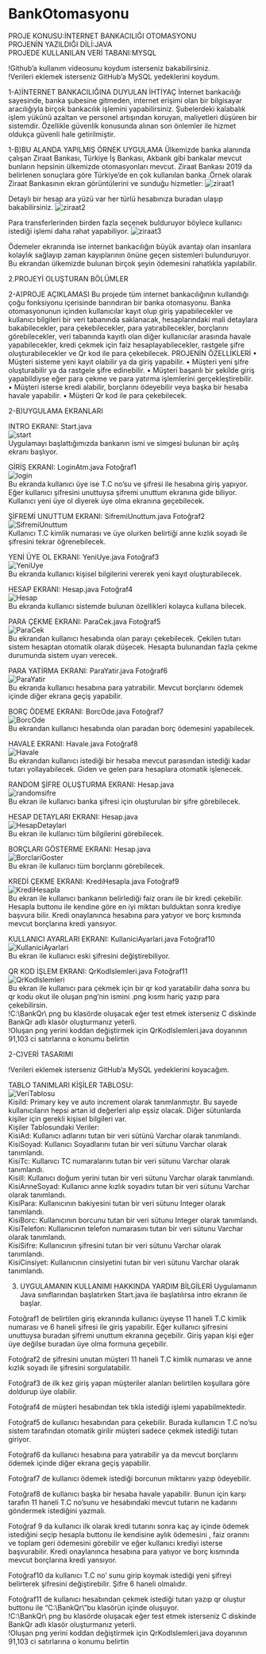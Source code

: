 # BankOtomasyonu

PROJE KONUSU:İNTERNET BANKACILIĞI OTOMASYONU
</br>
PROJENİN YAZILDIĞI DİLİ:JAVA
</br>
PROJEDE KULLANILAN VERİ TABANI:MYSQL 

!Github’a kullanım videosunu koydum isterseniz bakabilirsiniz.
</br>
!Verileri eklemek isterseniz GitHub’a MySQL yedeklerini koydum.


1-A)İNTERNET BANKACILIĞINA DUYULAN İHTİYAÇ
İnternet bankacılığı sayesinde, banka şubesine gitmeden, internet erişimi olan bir bilgisayar aracılığıyla birçok bankacılık işlemini yapabilirsiniz. Şubelerdeki kalabalık işlem yükünü azaltan ve personel artışından koruyan, maliyetleri düşüren bir sistemdir. Özellikle güvenlik konusunda alınan son önlemler ile hizmet oldukça güvenli hale getirilmiştir.


1-B)BU ALANDA YAPILMIŞ ÖRNEK UYGULAMA
Ülkemizde banka alanında çalışan Ziraat Bankası, Türkiye İş Bankası, Akbank gibi bankalar mevcut bunların hepsinin ülkemizde otomasyonları mevcut.
Ziraat Bankası 2019 da belirlenen sonuçlara göre Türkiye’de en çok kullanılan banka .Örnek olarak Ziraat Bankasının ekran görüntülerini ve sunduğu hizmetler:
 ![ziraat1](https://user-images.githubusercontent.com/41691766/128638584-873c241d-dd1e-480c-b958-41fb35d14284.png)
 
 
Detaylı bir hesap ara yüzü var her türlü hesabınıza buradan ulaşıp bakabilirsiniz.
![ziraat2](https://user-images.githubusercontent.com/41691766/128638588-ae19a22f-8a8e-401e-b409-097209bc14c9.png)

 
Para transferlerinden birden fazla seçenek bulduruyor böylece kullanıcı istediği işlemi daha rahat yapabiliyor.
![ziraat3](https://user-images.githubusercontent.com/41691766/128638591-e9f90ca7-3b11-48a5-88f0-c8abc1901246.png)
 
 
Ödemeler ekranında ise internet bankacılığın büyük avantajı olan  insanlara kolaylık sağlayıp zaman kayıplarının önüne geçen sistemleri bulunduruyor. Bu ekrandan ülkemizde bulunan birçok şeyin ödemesini rahatlıkla yapılabilir.


2.PROJEYİ OLUŞTURAN BÖLÜMLER

2-A)PROJE AÇIKLAMASI 
Bu projede tüm internet bankacılığının kullandığı çoğu fonksiyonu içerisinde barındıran bir banka otomasyonu. Banka otomasyonunun içinden kullanıcılar kayıt olup giriş yapabilecekler ve kullanıcı bilgileri bir veri tabanında saklanacak, hesaplarındaki mali detaylara bakabilecekler, para çekebilecekler, para yatırabilecekler, borçlarını görebilecekler, veri tabanında kayıtlı olan diğer kullanıcılar arasında havale yapabilecekler, kredi çekmek için faiz hesaplayabilecekler, rastgele şifre oluşturabilecekler  ve Qr kod ile para çekebilecek. 
PROJENİN ÖZELLİKLERİ 
• Müşteri sisteme yeni kayıt olabilir ya da giriş yapabilir. 
• Müşteri yeni şifre oluşturabilir ya da rastgele şifre edinebilir. 
• Müşteri başarılı bir şekilde giriş yapabildiyse eğer para çekme ve para yatırma 
işlemlerini gerçekleştirebilir. 
• Müşteri isterse kredi alabilir, borçlarını ödeyebilir veya başka bir hesaba havale 
yapabilir.
•  Müşteri Qr kod ile para çekebilecek.


2-B)UYGULAMA EKRANLARI

INTRO EKRANI:
Start.java
</br>
![start](https://user-images.githubusercontent.com/41691766/128638594-53dc0a4e-c2e9-4ded-8785-52b3911a4e83.png)
</br>
Uygulamayı başlattığımızda bankanın ismi ve simgesi bulunan bir açılış ekranı başlıyor.


GİRİŞ EKRANI:
LoginAtm.java
Fotoğraf1
</br>
 ![login](https://user-images.githubusercontent.com/41691766/128638596-be3ea117-e9ea-40ed-bac3-6ba63ab292eb.png)
 </br>
Bu ekranda kullanıcı üye ise T.C no’su ve şifresi ile hesabına giriş yapıyor. Eğer kullanıcı şifresini unuttuysa şifremi unuttum ekranına gide biliyor. Kullanıcı yeni üye ol diyerek üye olma ekranına geçebilecek.


ŞİFREMİ UNUTTUM EKRANI:
SifremiUnuttum.java
Fotoğraf2
</br>
![SifremiUnuttum](https://user-images.githubusercontent.com/41691766/128638598-fddaba09-4a57-4abc-a70d-0f213dacfd01.png) 
</br>
Kullanıcı T.C kimlik numarası ve üye olurken belirtiği anne kızlık soyadı ile şifresini tekrar öğrenebilecek.


YENİ ÜYE OL EKRANI:
YeniUye.java
Fotoğraf3
</br>
 ![YeniUye](https://user-images.githubusercontent.com/41691766/128638603-4b54f352-18c9-479b-9ebd-da5cc3ff66e5.png) 
</br>
Bu ekranda kullanıcı kişisel bilgilerini vererek yeni kayıt oluşturabilecek.


HESAP EKRANI:
Hesap.java
Fotoğraf4
</br>
![Hesap](https://user-images.githubusercontent.com/41691766/128638607-3e00ed5c-b318-48ce-838c-b33e7fe9a4c7.png) 
</br>
Bu ekranda kullanıcı sistemde bulunan özellikleri kolayca kullana bilecek.


PARA ÇEKME EKRANI:
ParaCek.java
Fotoğraf5
</br>
 ![ParaCek](https://user-images.githubusercontent.com/41691766/128638609-73c7d161-bf11-4c8c-9357-40e7ce2f4f7f.png)
</br>
Bu ekrandan kullanıcı hesabında olan parayı çekebilecek. Çekilen tutarı sistem hesaptan otomatik olarak düşecek. Hesapta bulunandan fazla çekme durumunda sistem uyarı verecek.


PARA YATİRMA EKRANI:
ParaYatir.java
Fotoğraf6
</br>
![ParaYatir](https://user-images.githubusercontent.com/41691766/128638615-9af71778-a87b-408b-8beb-4f29c01520eb.png) 
</br>
Bu ekranda kullanıcı hesabına para yatırabilir. Mevcut borçlarını ödemek içinde diğer ekrana geçiş yapabilir.


BORÇ ÖDEME EKRANI:
BorcOde.java
Fotoğraf7
</br>
![BorcOde](https://user-images.githubusercontent.com/41691766/128638617-975fee4b-1383-46cc-a5ad-0a7198f9123d.png) 
</br>
Bu ekrandan kullanıcı hesabında olan paradan borç ödemesini yapabilecek.


HAVALE EKRANI:
Havale.java
Fotoğraf8
</br>
![Havale](https://user-images.githubusercontent.com/41691766/128638619-68603f6e-bd3e-4ea0-8e95-cbd62051592b.png) 
</br>
Bu ekrandan kullanıcı istediği bir hesaba mevcut parasından istediği kadar tutarı yollayabilecek. Giden ve gelen para hesaplara otomatik işlenecek.




RANDOM ŞİFRE OLUŞTURMA EKRANI:
Hesap.java
</br>
 ![randomsifre](https://user-images.githubusercontent.com/41691766/128638621-00dd62bd-fd85-413b-83ee-13c0e8c1efb6.png)
</br>
Bu ekran ile kullanıcı banka şifresi için oluşturulan bir şifre görebilecek.

HESAP DETAYLARI EKRANI:
Hesap.java
</br>
 ![HesapDetaylari](https://user-images.githubusercontent.com/41691766/128638622-5b462222-a4b3-43cc-bef5-3fdfe7ac0a0a.png)
</br>
Bu ekran ile kullanıcı tüm bilgilerini görebilecek.

BORÇLARI GÖSTERME EKRANI:
Hesap.java
</br>
 ![BorclariGoster](https://user-images.githubusercontent.com/41691766/128638623-5a1463e7-4606-4d2f-b0b0-4c1088140d50.png)
</br>
Bu ekran ile kullanıcı tüm borçlarını görebilecek.


KREDİ ÇEKME EKRANI:
KrediHesapla.java
Fotoğraf9
</br>
![KrediHesapla](https://user-images.githubusercontent.com/41691766/128638626-1cf51dff-bb6a-45e2-8aae-233893df0fe9.png) 
</br>
Bu ekran ile kullanıcı bankanın belirlediği faiz oranı ile bir kredi çekebilir. Hesapla buttonu ile kendine göre en iyi miktarı bulduktan sonra krediye başvura bilir. Kredi onaylanınca hesabına para yatıyor ve borç kısmında mevcut borçlarına kredi yansıyor.


KULLANICI AYARLARI EKRANI:
KullaniciAyarlari.java
Fotoğraf10
</br>
 ![KullaniciAyarlari](https://user-images.githubusercontent.com/41691766/128638627-40d2b311-2f17-4d89-bd14-b51e95546a0e.png)
</br>
Bu ekran ile kullanıcı eski şifresini değiştirebiliyor.


QR KOD İŞLEM EKRANI:
QrKodIslemleri.java
Fotoğraf11
</br>
 ![QrKodIslemleri](https://user-images.githubusercontent.com/41691766/128638628-b0de3d27-4ed2-4f64-836b-bbe2b815c90c.png)
</br>
Bu ekran ile kullanıcı para çekmek için bir qr kod yaratabilir daha sonra bu qr kodu okut ile oluşan png’nin ismini .png kısmı hariç yazıp para çekebilirsin.
</br>
!C:\\BankQr\\ png bu klasörde oluşacak eğer test etmek isterseniz C diskinde BankQr adlı klasör oluşturmanız yeterli.
</br>
!Oluşan png yerini koddan değiştirmek için QrKodIslemleri.java doyanının 91,103 ci satırlarına o konumu belirtin



2-C)VERİ TASARIMI 

!Verileri eklemek isterseniz GitHub’a MySQL yedeklerini koyacağım.

TABLO TANIMLARI 
KİŞİLER TABLOSU: 
</br>
![VeriTablosu](https://user-images.githubusercontent.com/41691766/128638631-5c3402c9-b46e-421f-9859-e212d7edd702.png)
 </br>
KisiId: Primary key ve auto increment olarak tanımlanmıştır. Bu sayede 
kullanıcıların hepsi artan id değerleri alıp eşsiz olacak. 
Diğer sütunlarda kişiler için gerekli kişisel bilgileri var. 
</br>
Kişiler Tablosundaki Veriler: 
</br>
KisiAd: Kullanıcı adlarını tutan bir veri sütünü Varchar olarak tanımlandı. 
</br>
KisiSoyad: Kullanıcı Soyadlarını tutan bir veri sütunu Varchar olarak tanımlandı. 
</br>
KisiTc: Kullanıcı TC numaralarını tutan bir veri sütunu Varchar olarak tanımlandı. 
</br>
KisiIl: Kullanıcı doğum yerini tutan bir veri sütunu Varchar olarak tanımlandı. 
</br>
KisiAnneSoyad: Kullanıcı anne kızlık soyadını tutan bir veri sütunu Varchar 
olarak tanımlandı. 
</br>
KisiPara: Kullanıcının bakiyesini tutan bir veri sütunu Integer olarak tanımlandı. 
</br>
KisiBorc: Kullanıcının borcunu tutan bir veri sütunu Integer olarak tanımlandı. 
</br>
KisiTelefon: Kullanıcının telefon numarasını tutan bir veri sütunu Varchar olarak 
tanımlandı. 
</br>
KisiSifre: Kullanıcının şifresini tutan bir veri sütunu Varchar olarak tanımlandı. 
</br>
KisiCinsiyet: Kullanıcının cinsiyetini tutan bir veri sütunu Varchar olarak 
tanımlandı.
</br>


3)  UYGULAMANIN KULLANIMI HAKKINDA YARDIM BİLGİLERİ
Uygulamanın Java sınıflarından başlatırken Start.java ile başlatılırsa intro ekranın ile başlar.

Fotoğraf1 de belirtilen giriş ekranında kullanıcı üyeyse 11 haneli T.C kimlik numarası ve 6 haneli şifresi ile giriş yapabilir. Eğer kullanıcı şifresini unuttuysa buradan şifremi unuttum ekranına geçebilir. Giriş yapan kişi eğer üye değilse buradan üye olma formuna geçebilir.

Fotoğraf2 de şifresini unutan müşteri 11 haneli T.C kimlik numarası ve anne kızlık soyadı ile şifresini sorgulatabilir.

Fotoğraf3 de ilk kez giriş yapan müşteriler alanları belirtilen koşullara göre doldurup üye olabilir.

Fotoğraf4 de müşteri hesabından tek tıkla istediği işlemi yapabilmektedir. 

Fotoğraf5 de kullanıcı hesabından para çekebilir. Burada kullanıcın T.C no’su sistem tarafından otomatik girilir müşteri sadece çekmek istediği tutarı giriyor.

Fotoğraf6 da kullanıcı hesabına para yatırabilir ya da mevcut borçlarını ödemek içinde diğer ekrana geçiş yapabilir.

Fotoğraf7 de kullanıcı ödemek istediği borcunun miktarını yazıp ödeyebilir.

Fotoğraf8 de kullanıcı başka bir hesaba havale yapabilir. Bunun için karşı tarafın 11 haneli T.C no’sunu ve hesabındaki mevcut tutarın ne kadarını göndermek istediğini yazmalı.

Fotoğraf 9 da kullanıcı ilk olarak kredi tutarını sonra kaç ay içinde ödemek istediğini seçip hesapla buttonu ile kendisine aylık ödemesini , faiz oranını ve toplam geri ödemesini görebilir ve eğer kullanıcı krediyi isterse başvurabilir. Kredi onaylanınca hesabına para yatıyor ve borç kısmında mevcut borçlarına kredi yansıyor.

Fotoğraf10 da kullanıcı T.C no’ sunu girip koymak istediği yeni şifreyi belirterek şifresini değiştirebilir. Şifre 6 haneli olmalıdır.

Fotoğraf11 de kullanıcı hesabından çekmek istediği tutarı yazıp qr oluştur buttonu ile “C:\\BankQr\\”bu klasörün içinde oluşuyor.
</br>
!C:\\BankQr\\ png bu klasörde oluşacak eğer test etmek isterseniz C diskinde BankQr adlı klasör oluşturmanız yeterli.
</br>
!Oluşan png yerini koddan değiştirmek için QrKodIslemleri.java doyanının 91,103 ci satırlarına o konumu belirtin
</br>

